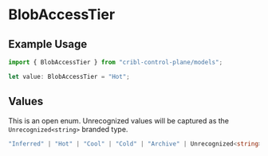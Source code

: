# BlobAccessTier

## Example Usage

```typescript
import { BlobAccessTier } from "cribl-control-plane/models";

let value: BlobAccessTier = "Hot";
```

## Values

This is an open enum. Unrecognized values will be captured as the `Unrecognized<string>` branded type.

```typescript
"Inferred" | "Hot" | "Cool" | "Cold" | "Archive" | Unrecognized<string>
```